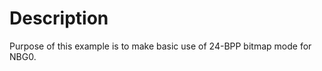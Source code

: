 Description
===========

Purpose of this example is to make basic use of 24-BPP bitmap mode for
NBG0.
